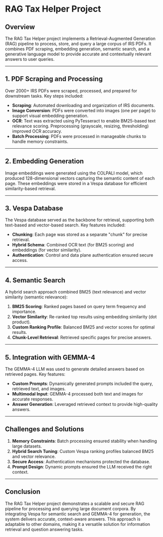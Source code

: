 # RAG Tax Helper Project

## Overview
The RAG Tax Helper project implements a Retrieval-Augmented Generation (RAG) pipeline to process, store, and query a large corpus of IRS PDFs. It combines PDF scraping, embedding generation, semantic search, and a generative language model to provide accurate and contextually relevant answers to user queries.

---

## 1. PDF Scraping and Processing
Over 2000+ IRS PDFs were scraped, processed, and prepared for downstream tasks. Key steps included:

- **Scraping**: Automated downloading and organization of IRS documents.
- **Image Conversion**: PDFs were converted into images (one per page) to support visual embedding generation.
- **OCR**: Text was extracted using PyTesseract to enable BM25-based text relevance scoring. Preprocessing (grayscale, resizing, thresholding) improved OCR accuracy.
- **Batch Processing**: PDFs were processed in manageable chunks to handle memory constraints.

---

## 2. Embedding Generation
Image embeddings were generated using the COLPALI model, which produced 128-dimensional vectors capturing the semantic content of each page. These embeddings were stored in a Vespa database for efficient similarity-based retrieval.

---

## 3. Vespa Database
The Vespa database served as the backbone for retrieval, supporting both text-based and vector-based search. Key features included:

- **Chunking**: Each page was stored as a separate "chunk" for precise retrieval.
- **Hybrid Schema**: Combined OCR text (for BM25 scoring) and embeddings (for vector similarity).
- **Authentication**: Control and data plane authentication ensured secure access.

---

## 4. Semantic Search
A hybrid search approach combined BM25 (text relevance) and vector similarity (semantic relevance):

1. **BM25 Scoring**: Ranked pages based on query term frequency and importance.
2. **Vector Similarity**: Re-ranked top results using embedding similarity (dot product).
3. **Custom Ranking Profile**: Balanced BM25 and vector scores for optimal results.
4. **Chunk-Level Retrieval**: Retrieved specific pages for precise answers.

---

## 5. Integration with GEMMA-4
The GEMMA-4 LLM was used to generate detailed answers based on retrieved pages. Key features:

- **Custom Prompts**: Dynamically generated prompts included the query, retrieved text, and images.
- **Multimodal Input**: GEMMA-4 processed both text and images for accurate responses.
- **Answer Generation**: Leveraged retrieved context to provide high-quality answers.

---

## Challenges and Solutions
1. **Memory Constraints**: Batch processing ensured stability when handling large datasets.
2. **Hybrid Search Tuning**: Custom Vespa ranking profiles balanced BM25 and vector relevance.
3. **Secure Access**: Authentication mechanisms protected the database.
4. **Prompt Design**: Dynamic prompts ensured the LLM received the right context.

---

## Conclusion
The RAG Tax Helper project demonstrates a scalable and secure RAG pipeline for processing and querying large document corpora. By integrating Vespa for semantic search and GEMMA-4 for generation, the system delivers accurate, context-aware answers. This approach is adaptable to other domains, making it a versatile solution for information retrieval and question answering tasks.
